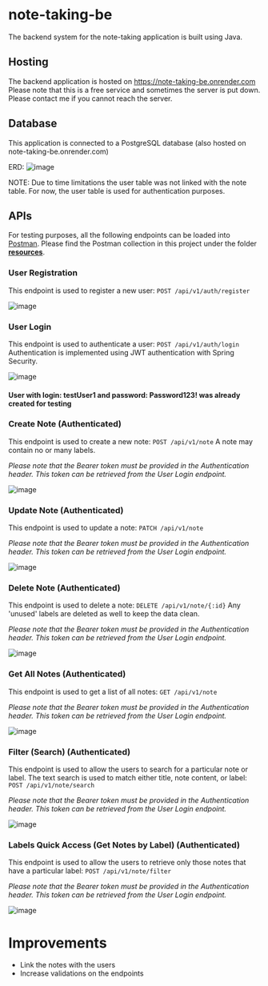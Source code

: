 # note-taking-be

The backend system for the note-taking application is built using Java.

## Hosting
The backend application is hosted on https://note-taking-be.onrender.com
Please note that this is a free service and sometimes the server is put down. Please contact me if you cannot reach the server.

## Database
This application is connected to a PostgreSQL database (also hosted on note-taking-be.onrender.com)

ERD:
![image](https://github.com/chiaatt/note-taking-be/assets/8133444/0a082ee2-6ff3-461c-9850-d52b728ab768)

NOTE: Due to time limitations the user table was not linked with the note table. For now, the user table is used for authentication purposes.

## APIs
For testing purposes, all the following endpoints can be loaded into [Postman](https://www.postman.com/). Please find the Postman collection in this project under the folder [**resources**](https://github.com/chiaatt/note-taking-be/tree/main/src/main/resources).

### User Registration
This endpoint is used to register a new user: `POST /api/v1/auth/register`

![image](https://github.com/chiaatt/note-taking-be/assets/8133444/ae2ad1b5-d0d7-4b20-9e4c-5176f7bb3d89)

### User Login
This endpoint is used to authenticate a user: `POST /api/v1/auth/login`
Authentication is implemented using JWT authentication with Spring Security.

![image](https://github.com/chiaatt/note-taking-be/assets/8133444/90b6661f-dd2d-4976-ba60-57ac175001c8)

#### User with login: testUser1 and password: Password123! was already created for testing

### Create Note (Authenticated)
This endpoint is used to create a new note: `POST /api/v1/note`
A note may contain no or many labels.

*Please note that the Bearer token must be provided in the Authentication header. This token can be retrieved from the User Login endpoint.*

![image](https://github.com/chiaatt/note-taking-be/assets/8133444/4c18d532-e5a9-4006-b7b1-21b2592d62e1)


### Update Note (Authenticated)
This endpoint is used to update a note: `PATCH /api/v1/note`

*Please note that the Bearer token must be provided in the Authentication header. This token can be retrieved from the User Login endpoint.*

![image](https://github.com/chiaatt/note-taking-be/assets/8133444/a21c6e3c-4974-4a01-a90e-0b5e5f75f590)


### Delete Note (Authenticated)
This endpoint is used to delete a note: `DELETE /api/v1/note/{:id}`
Any 'unused' labels are deleted as well to keep the data clean.

*Please note that the Bearer token must be provided in the Authentication header. This token can be retrieved from the User Login endpoint.*

![image](https://github.com/chiaatt/note-taking-be/assets/8133444/ea12757b-a968-4690-9eca-643c624b5d21)

### Get All Notes (Authenticated)
This endpoint is used to get a list of all notes: `GET /api/v1/note`

*Please note that the Bearer token must be provided in the Authentication header. This token can be retrieved from the User Login endpoint.*

![image](https://github.com/chiaatt/note-taking-be/assets/8133444/768811b1-854c-402b-89ce-598016dd45b3)

### Filter (Search) (Authenticated)
This endpoint is used to allow the users to search for a particular note or label. The text search is used to match either title, note content, or label: `POST /api/v1/note/search`

*Please note that the Bearer token must be provided in the Authentication header. This token can be retrieved from the User Login endpoint.*

![image](https://github.com/chiaatt/note-taking-be/assets/8133444/0158dddf-d4dd-4c9f-bde7-003ff527ce2e)

### Labels Quick Access (Get Notes by Label) (Authenticated)
This endpoint is used to allow the users to retrieve only those notes that have a particular label: `POST /api/v1/note/filter`

*Please note that the Bearer token must be provided in the Authentication header. This token can be retrieved from the User Login endpoint.*

![image](https://github.com/chiaatt/note-taking-be/assets/8133444/2c192c43-29ca-4ce9-9685-f5828b7713be)

# Improvements
- Link the notes with the users
- Increase validations on the endpoints





